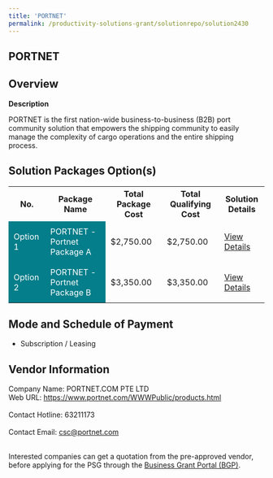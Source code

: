 ```yaml
---
title: 'PORTNET'
permalink: /productivity-solutions-grant/solutionrepo/solution2430
---
```


## PORTNET

## Overview

**Description**

PORTNET is the first nation-wide business-to-business (B2B) port community solution that empowers the shipping community to easily manage the complexity of cargo operations and the entire shipping process.

## Solution Packages Option(s)

<table>
<tr>
<th><b>No.</b></th>
<th><b>Package Name</b></th>
<th><b>Total Package Cost</b></th>
<th><b>Total Qualifying Cost</b></th>
<th><b>Solution Details</b></th>
</tr>
<tr>
<td style='padding: 10px; background-color: #037E8A; color: #FFFFFF;'>Option 1</td>
<td style='padding: 10px; background-color: #037E8A; color: #FFFFFF;'>PORTNET - Portnet Package A</td>
<td style='padding: 10px;'>$2,750.00</td>
<td style='padding: 10px;'>$2,750.00</td>
<td style='padding: 10px;'><a href='https://www.gobusiness.gov.sg/images/psg/Portnet_20200827_Desensitised_Annex_3_Part_1.pdf' target='_blank'>View Details</a></td>
</tr>
<tr>
<td style='padding: 10px; background-color: #037E8A; color: #FFFFFF;'>Option 2</td>
<td style='padding: 10px; background-color: #037E8A; color: #FFFFFF;'>PORTNET - Portnet Package B</td>
<td style='padding: 10px;'>$3,350.00</td>
<td style='padding: 10px;'>$3,350.00</td>
<td style='padding: 10px;'><a href='https://www.gobusiness.gov.sg/images/psg/Portnet_20200827_Desensitised_Annex_3_Part_2.pdf' target='_blank'>View Details</a></td>
</tr>
</table>

## Mode and Schedule of Payment

 - Subscription / Leasing

## Vendor Information

 Company Name: PORTNET.COM PTE LTD <br>Web URL: https://www.portnet.com/WWWPublic/products.html <br><br>Contact Hotline: 63211173 <br><br>Contact Email: csc@portnet.com <br><br>

Interested companies can get a quotation from the pre-approved vendor, before applying for the PSG through the <a href='https://www.businessgrants.gov.sg/' target='_blank' rel='noopener'>Business Grant Portal (BGP)</a>.

<script src="/jquery/resize-tables.js"></script>
